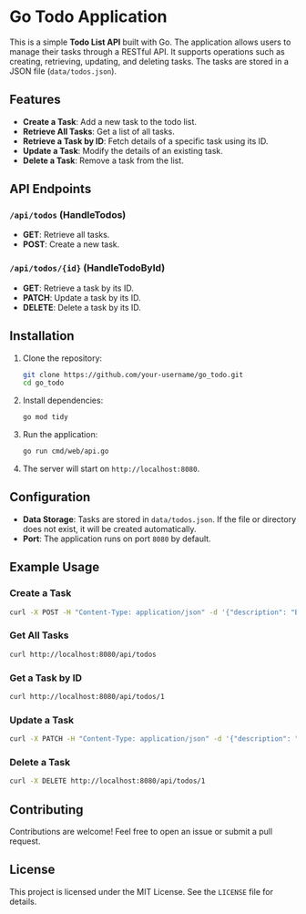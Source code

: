 # Go Todo Application

This is a simple **Todo List API** built with Go. The application allows users to manage their tasks through a RESTful API. It supports operations such as creating, retrieving, updating, and deleting tasks. The tasks are stored in a JSON file (`data/todos.json`).

## Features

- **Create a Task**: Add a new task to the todo list.
- **Retrieve All Tasks**: Get a list of all tasks.
- **Retrieve a Task by ID**: Fetch details of a specific task using its ID.
- **Update a Task**: Modify the details of an existing task.
- **Delete a Task**: Remove a task from the list.

## API Endpoints

### `/api/todos` (HandleTodos)

- **GET**: Retrieve all tasks.
- **POST**: Create a new task.

### `/api/todos/{id}` (HandleTodoById)

- **GET**: Retrieve a task by its ID.
- **PATCH**: Update a task by its ID.
- **DELETE**: Delete a task by its ID.

## Installation

1. Clone the repository:

   ```bash
   git clone https://github.com/your-username/go_todo.git
   cd go_todo
   ```

2. Install dependencies:

   ```bash
   go mod tidy
   ```

3. Run the application:

   ```bash
   go run cmd/web/api.go
   ```

4. The server will start on `http://localhost:8080`.

## Configuration

- **Data Storage**: Tasks are stored in `data/todos.json`. If the file or directory does not exist, it will be created automatically.
- **Port**: The application runs on port `8080` by default.

## Example Usage

### Create a Task

```bash
curl -X POST -H "Content-Type: application/json" -d '{"description": "Buy groceries"}' http://localhost:8080/api/todos
```

### Get All Tasks

```bash
curl http://localhost:8080/api/todos
```

### Get a Task by ID

```bash
curl http://localhost:8080/api/todos/1
```

### Update a Task

```bash
curl -X PATCH -H "Content-Type: application/json" -d '{"description": "Buy groceries and milk"}' http://localhost:8080/api/todos/1
```

### Delete a Task

```bash
curl -X DELETE http://localhost:8080/api/todos/1
```

## Contributing

Contributions are welcome! Feel free to open an issue or submit a pull request.

## License

This project is licensed under the MIT License. See the `LICENSE` file for details.
